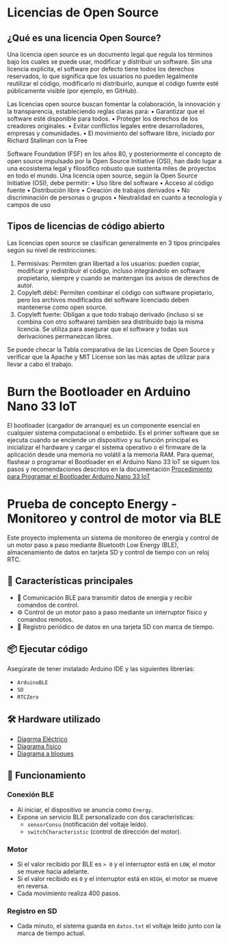 # Licencias de Open Source

## ¿Qué es una licencia Open Source? 

Una licencia open source es un documento legal que regula los términos bajo los cuales se puede usar, modificar y distribuir un software. Sin una licencia explícita, el software por defecto tiene todos los derechos reservados, lo que significa que los usuarios no pueden legalmente reutilizar el código, modificarlo ni distribuirlo, aunque el código fuente esté públicamente visible (por ejemplo, en GitHub). 

Las licencias open source buscan fomentar la colaboración, la innovación y la transparencia, estableciendo reglas claras para: 
• Garantizar que el software esté disponible para todos. 
• Proteger los derechos de los creadores originales. 
• Evitar conflictos legales entre desarrolladores, empresas y comunidades. 
• El movimiento del software libre, iniciado por Richard Stallman con la Free 

Software Foundation (FSF) en los años 80, y posteriormente el concepto de open source impulsado por la Open Source Initiative (OSI), han dado lugar a una ecosistema legal y filosófico robusto que sustenta miles de proyectos en todo el mundo. Una licencia open source, según la Open Source Initiative (OSI), debe permitir: 
• Uso libre del software 
• Acceso al código fuente 
• Distribución libre 
• Creación de trabajos derivados 
• No discriminación de personas o grupos 
• Neutralidad en cuanto a tecnología y campos de uso

## Tipos de licencias de código abierto

Las licencias open source se clasifican generalmente en 3 tipos principales según su nivel de restricciones: 
1. Permisivas: Permiten gran libertad a los usuarios: pueden copiar, modificar y redistribuir el código, incluso integrándolo en software propietario, siempre y cuando se mantengan los avisos de derechos de autor. 
2. Copyleft débil: Permiten combinar el código con software propietario, pero los archivos modificados del software licenciado deben mantenerse como open source. 
3. Copyleft fuerte: Obligan a que todo trabajo derivado (incluso si se combina con otro software) también sea distribuido bajo la misma licencia. Se utiliza para asegurar que el software y todas sus derivaciones permanezcan libres.

Se puede checar la Tabla comparativa de las Licencias de Open Source y verificar que la Apache y MIT License son las más aptas de utilizar para llevar a cabo el trabajo.

# Burn the Bootloader en Arduino Nano 33 IoT
El bootloader (cargador de arranque) es un componente esencial en cualquier sistema computacional o embebido. Es el primer software que se ejecuta cuando se enciende un dispositivo y su función principal es inicializar el hardware y cargar el sistema operativo o el firmware de la aplicación desde una memoria no volátil a la memoria RAM.
Para quemar, flashear o programar el Bootloader en el Arduino Nano 33 IoT se siguen los pasos y recomendaciones descritos en la documentación [Procedimiento para Programar el Bootloader Arduino Nano 33 IoT](https://github.com/nicolbrigit/Persiana-solar/blob/main/Procedimiento%20para%20programar%20el%20Bootolader%20en%20Arduino%20Nano%2033%20IoT.pdf)

# Prueba de concepto Energy - Monitoreo y control de motor via BLE

Este proyecto implementa un sistema de monitoreo de energía y control de un motor paso a paso mediante Bluetooth Low Energy (BLE), almacenamiento de datos en tarjeta SD y control de tiempo con un reloj RTC.

## 📌 Características principales

- 📡 Comunicación BLE para transmitir datos de energía y recibir comandos de control.
- ⚙️ Control de un motor paso a paso mediante un interruptor físico y comandos remotos.
- 💾 Registro periódico de datos en una tarjeta SD con marca de tiempo.

## 📦 Ejecutar código

Asegúrate de tener instalado Arduino IDE y las siguientes librerías:

- `ArduinoBLE`
- `SD`
- `RTCZero`

## 🛠️ Hardware utilizado

- [Diagrma Eléctrico](https://github.com/nicolbrigit/Persiana-solar/blob/main/Diagrama%20electrico%20new_prueba_concepto%20.png)
- [Diagrama físico](https://github.com/nicolbrigit/Persiana-solar/blob/main/Diagrama%20f%C3%ADsico%20new_prueba_concepto.png)
- [Diagrama a bloques](docs/new_prueba_concepto) 

## 🧠 Funcionamiento

### Conexión BLE
- Al iniciar, el dispositivo se anuncia como `Energy`.
- Expone un servicio BLE personalizado con dos características:
  - `sensorConsu` (notificación del voltaje leído).
  - `switchCharacteristic` (control de dirección del motor).

### Motor
- Si el valor recibido por BLE es `> 0` y el interruptor está en `LOW`, el motor se mueve hacia adelante.
- Si el valor recibido es `0` y el interruptor está en `HIGH`, el motor se mueve en reversa.
- Cada movimiento realiza 400 pasos.

### Registro en SD
- Cada minuto, el sistema guarda en `datos.txt` el voltaje leído junto con la marca de tiempo actual.
